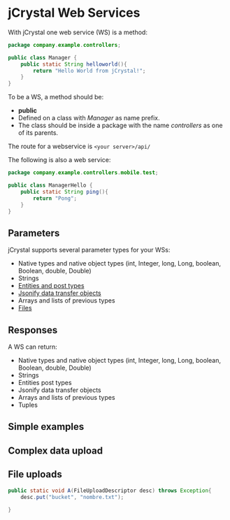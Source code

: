 # jCrystal Web Services

With jCrystal one web service (WS) is a method:

```java
package company.example.controllers;

public class Manager {
	public static String helloworld(){
		return "Hello World from jCrystal!";
	}
}
```

To be a WS, a method should be:
- **public**
- Defined on a class with _Manager_ as name prefix.
- The class should be inside a package with the name _controllers_ as one of its parents. 

The route for a webservice is `<your server>/api/`

The following is also a web service:

```java
package company.example.controllers.mobile.test;

public class ManagerHello {
	public static String ping(){
		return "Pong";
	}
}
```

## Parameters

jCrystal supports several parameter types for your WSs:

- Native types and native object types (int, Integer, long, Long, boolean, Boolean, double, Double)
- Strings
- [Entities and post types](webservices_posts.md)
- [Jsonify data transfer objects](webservices_post.md)
- Arrays and lists of previous types
- [Files](webservices_post.md)

## Responses

A WS can return:

- Native types and native object types (int, Integer, long, Long, boolean, Boolean, double, Double)
- Strings
- Entities post types
- Jsonify data transfer objects
- Arrays and lists of previous types
- Tuples

## Simple examples

## Complex data upload

## File uploads

```java
public static void A(FileUploadDescriptor desc) throws Exception{
	desc.put("bucket", "nombre.txt");
	
}
```